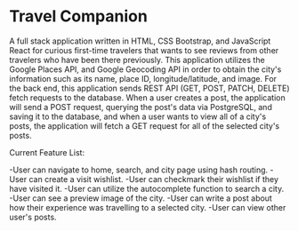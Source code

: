 # Travel Companion

A full stack application written in HTML, CSS Bootstrap, and JavaScript React for curious first-time travelers that wants to see reviews from other travelers who have been there previously. This application utilizes the Google Places API, and Google Geocoding API in order to obtain the city's information such as its name, place ID, longitude/latitude, and image. For the back end, this application sends REST API (GET, POST, PATCH, DELETE) fetch requests to the database. When a user creates a post, the application will send a POST request, querying the post's data via PostgreSQL, and saving it to the database, and when a user wants to view all of a city's posts, the application will fetch a GET request for all of the selected city's posts.

Current Feature List:

-User can navigate to home, search, and city page using hash routing.
-User can create a visit wishlist.
-User can checkmark their wishlist if they have visited it.
-User can utilize the autocomplete function to search a city.
-User can see a preview image of the city.
-User can write a post about how their experience was travelling to a selected city.
-User can view other user's posts.
